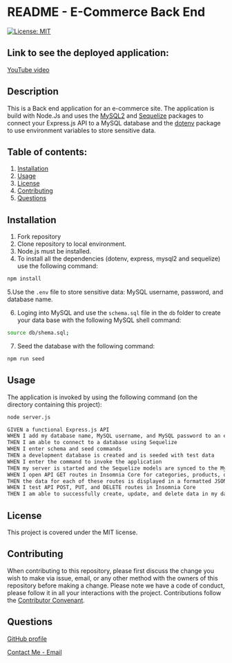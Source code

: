 # README - E-Commerce Back End

[![License: MIT](https://img.shields.io/badge/License-MIT-yellow.svg)](https://opensource.org/licenses/MIT)

## Link to see the deployed application:

[YouTube video](https://youtu.be/xxW3Mcymnl4)

## Description

This is a Back end application for an e-commerce site. The application is build with Node.Js and uses the [MySQL2](https://www.npmjs.com/package/mysql2) and [Sequelize](https://www.npmjs.com/package/sequelize) packages to connect your Express.js API to a MySQL database and the [dotenv](https://www.npmjs.com/package/dotenv) package to use environment variables to store sensitive data.

## Table of contents:

1. [Installation](#installation)
2. [Usage](#usage)
3. [License](#license)
4. [Contributing](#contributing)
5. [Questions](#questions)

## Installation

1. Fork repository
2. Clone repository to local environment.
3. Node.js must be installed.
4. To install all the dependencies (dotenv, express, mysql2 and sequelize) use the following command:

```bash
npm install
```

5.Use the `.env` file to store sensitive data: MySQL username, password, and database name.

6. Loging into MySQL and use the `schema.sql` file in the `db` folder to create your data base with the following MySQL shell command:

```bash
source db/shema.sql;
```

7. Seed the database with the following command:

```bash
npm run seed
```

## Usage

The application is invoked by using the following command (on the directory containing this project):

```bash
node server.js
```

```md
GIVEN a functional Express.js API
WHEN I add my database name, MySQL username, and MySQL password to an environment variable file
THEN I am able to connect to a database using Sequelize
WHEN I enter schema and seed commands
THEN a development database is created and is seeded with test data
WHEN I enter the command to invoke the application
THEN my server is started and the Sequelize models are synced to the MySQL database
WHEN I open API GET routes in Insomnia Core for categories, products, or tags
THEN the data for each of these routes is displayed in a formatted JSON
WHEN I test API POST, PUT, and DELETE routes in Insomnia Core
THEN I am able to successfully create, update, and delete data in my database
```

## License

This project is covered under the MIT license.

## Contributing

When contributing to this repository, please first discuss the change you wish to make via issue, email, or any other method with the owners of this repository before making a change.
Please note we have a code of conduct, please follow it in all your interactions with the project.
Contributions follow the [Contributor Convenant](http://contributor-covenant.org/version/1/4/).

## Questions

[GitHub profile](http://github.com/PFZM)

[Contact Me - Email](mailto:pfzm@hotmail.com)
